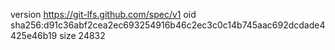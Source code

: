 version https://git-lfs.github.com/spec/v1
oid sha256:d91c36abf2cea2ec693254916b46c2ec3c0c14b745aac692dcdade4425e46b19
size 24832
